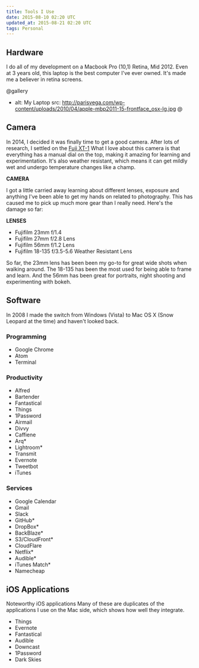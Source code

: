 ```yaml
---
title: Tools I Use
date: 2015-08-10 02:20 UTC
updated_at: 2015-08-21 02:20 UTC
tags: Personal
---
```


## Hardware

I do all of my development on a Macbook Pro (10,1) Retina, Mid 2012. Even at 3 years old, this laptop is the best computer I've ever owned. It's made me a believer in retina screens.

@gallery
- alt: My Laptop
  src: http://parisvega.com/wp-content/uploads/2010/04/apple-mbp2011-15-frontface_osx-lg.jpg
@

## Camera

In 2014, I decided it was finally time to get a good camera. After lots of research, I settled on the [Fuji XT-1](http://www.amazon.com/Fujifilm-Mirrorless-Digital-3-0-Inch-Resistant/dp/B00HYAL88W) What I love about this camera is that everything has a manual dial on the top, making it amazing for learning and experimentation. It's also weather resistant, which means it can get mildly wet and undergo temperature changes like a champ.

**CAMERA**

I got a little carried away learning about different lenses, exposure and anything I've been able to get my hands on related to photography. This has caused me to pick up much more gear than I really need. Here's the damage so far:

**LENSES**

* Fujifilm 23mm f/1.4
* Fujifilm 27mm f/2.8 Lens
* Fujifilm 56mm f/1.2 Lens
* Fujifilm 18-135 f/3.5-5.6 Weather Resistant Lens

So far, the 23mm lens has been been my go-to for great wide shots when walking around. The 18-135 has been the most used for being able to frame and learn. And the 56mm has been great for portraits, night shooting and experimenting with bokeh.

## Software

In 2008 I made the switch from Windows (Vista) to Mac OS X (Snow Leopard at the time) and haven't looked back.

### Programming

* Google Chrome
* Atom
* Terminal

### Productivity

* Alfred
* Bartender
* Fantastical
* Things
* 1Password
* Airmail
* Divvy
* Caffiene
* Arq*
* Lightroom*
* Transmit
* Evernote
* Tweetbot
* iTunes

### Services

* Google Calendar
* Gmail
* Slack
* GitHub*
* DropBox*
* BackBlaze*
* S3/CloudFront*
* CloudFlare
* Netflix*
* Audible*
* iTunes Match*
* Namecheap

## iOS Applications

Noteworthy iOS applications Many of these are duplicates of the applications I use on the Mac side, which shows how well they integrate.

* Things
* Evernote
* Fantastical
* Audible
* Downcast
* 1Password
* Dark Skies
